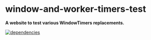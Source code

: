 # window-and-worker-timers-test

**A website to test various WindowTimers replacements.**

[![dependencies](https://img.shields.io/david/chrisguttandin/window-and-worker-timers-test.svg?style=flat-square)](https://www.npmjs.com/package/window-and-worker-timers-test)
